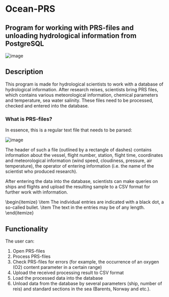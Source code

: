 # Ocean-PRS

## Program for working with PRS-files and unloading hydrological information from PostgreSQL

![image](https://github.com/Leeralim/Ocean/assets/49206103/3bbbd90d-f71b-4ff3-92f7-fab06e8fbca8)


## Description

This program is made for hydrological scientists to work with a database of hydrological information.
After research reises, scientists bring PRS files, which contains various meteorological information, chemical parameters and temperature, sea water salinity. These files need to be processed, checked and entered into the database.


### What is PRS-files?

In essence, this is a regular text file that needs to be parsed:


![image](https://github.com/Leeralim/Ocean/assets/49206103/4269ba06-35e7-4bbc-994c-392845f50657)


The header of such a file (outlined by a rectangle of dashes) contains information about the vessel, flight number, station, flight time, coordinates and meteorological information (wind speed, cloudiness, pressure, air temperature), the operator of entering information (i.e. the name of the scientist who produced research).

After entering the data into the database, scientists can make queries on ships and flights and upload the resulting sample to a CSV format for further work with information.


\begin{itemize}
  \item The individual entries are indicated with a black dot, a so-called bullet.
  \item The text in the entries may be of any length.
\end{itemize}


## Functionality

The user can: 
  1. Open PRS-files
  2. Process PRS-files
  3. Check PRS-files for errors (for example, the occurrence of an oxygen (O2) content parameter in a certain range)
  4. Upload the received processing result to CSV format
  5. Load the processed data into the database
  6. Unload data from the database by several parameters (ship, number of reis) and standard sections in the sea (Barents, Norway and etc.).
